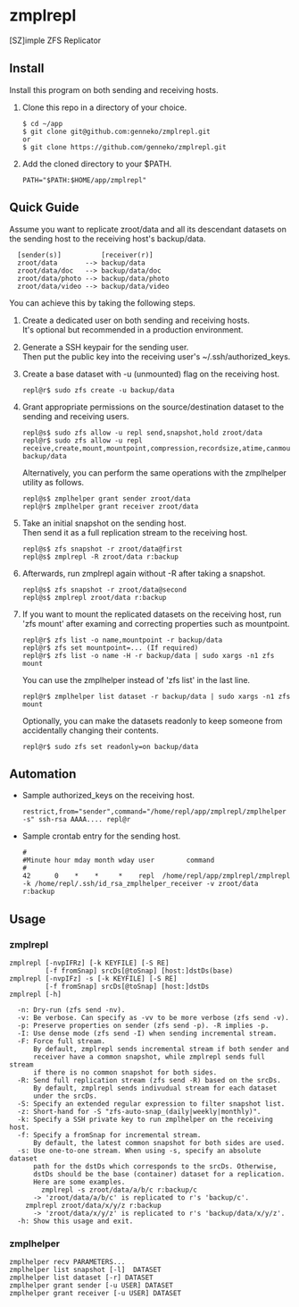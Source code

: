 # zmplrepl
[SZ]imple ZFS Replicator

## Install
Install this program on both sending and receiving hosts.

1. Clone this repo in a directory of your choice.
    ```
    $ cd ~/app
    $ git clone git@github.com:genneko/zmplrepl.git
    or
    $ git clone https://github.com/genneko/zmplrepl.git
    ```

2. Add the cloned directory to your $PATH.
    ```
    PATH="$PATH:$HOME/app/zmplrepl"
    ```

## Quick Guide
Assume you want to replicate zroot/data and all its descendant datasets on the sending host to the receiving host's backup/data.
```
  [sender(s)]          [receiver(r)]
  zroot/data       --> backup/data
  zroot/data/doc   --> backup/data/doc
  zroot/data/photo --> backup/data/photo
  zroot/data/video --> backup/data/video
```

You can achieve this by taking the following steps.

1. Create a dedicated user on both sending and receiving hosts.  
It's optional but recommended in a production environment.

2. Generate a SSH keypair for the sending user.  
Then put the public key into the receiving user's ~/.ssh/authorized_keys.

3. Create a base dataset with -u (unmounted) flag on the receiving host.  
    ```
    repl@r$ sudo zfs create -u backup/data
    ```

4. Grant appropriate permissions on the source/destination dataset to the sending and receiving users.
    ```
    repl@s$ sudo zfs allow -u repl send,snapshot,hold zroot/data
    repl@r$ sudo zfs allow -u repl receive,create,mount,mountpoint,compression,recordsize,atime,canmount backup/data
    ```
    Alternatively, you can perform the same operations with the zmplhelper utility as follows.
    ```
    repl@s$ zmplhelper grant sender zroot/data
    repl@r$ zmplhelper grant receiver zroot/data
    ```

5. Take an initial snapshot on the sending host.  
Then send it as a full replication stream to the receiving host.
    ```
    repl@s$ zfs snapshot -r zroot/data@first
    repl@s$ zmplrepl -R zroot/data r:backup
    ```

6. Afterwards, run zmplrepl again without -R after taking a snapshot.
    ```
    repl@s$ zfs snapshot -r zroot/data@second
    repl@s$ zmplrepl zroot/data r:backup
    ```

7. If you want to mount the replicated datasets on the receiving host, run 'zfs mount' after examing and correcting properties such as mountpoint.
    ```
    repl@r$ zfs list -o name,mountpoint -r backup/data
    repl@r$ zfs set mountpoint=... (If required)
    repl@r$ zfs list -o name -H -r backup/data | sudo xargs -n1 zfs mount
    ```

    You can use the zmplhelper instead of 'zfs list' in the last line.
    ```
    repl@r$ zmplhelper list dataset -r backup/data | sudo xargs -n1 zfs mount
    ```

    Optionally, you can make the datasets readonly to keep someone from accidentally changing their contents.
    ```
    repl@r$ sudo zfs set readonly=on backup/data
    ```

## Automation
- Sample authorized_keys on the receiving host.
    ```
    restrict,from="sender",command="/home/repl/app/zmplrepl/zmplhelper -s" ssh-rsa AAAA.... repl@r
    ```

- Sample crontab entry for the sending host.
    ```
    #
    #Minute hour mday month wday user        command
    #
    42      0    *    *     *    repl  /home/repl/app/zmplrepl/zmplrepl -k /home/repl/.ssh/id_rsa_zmplhelper_receiver -v zroot/data r:backup
    ```

## Usage
### zmplrepl
```
zmplrepl [-nvpIFRz] [-k KEYFILE] [-S RE]
         [-f fromSnap] srcDs[@toSnap] [host:]dstDs(base)
zmplrepl [-nvpIFz] -s [-k KEYFILE] [-S RE]
         [-f fromSnap] srcDs[@toSnap] [host:]dstDs
zmplrepl [-h]

  -n: Dry-run (zfs send -nv).
  -v: Be verbose. Can specify as -vv to be more verbose (zfs send -v).
  -p: Preserve properties on sender (zfs send -p). -R implies -p.
  -I: Use dense mode (zfs send -I) when sending incremental stream.
  -F: Force full stream.
      By default, zmplrepl sends incremental stream if both sender and
      receiver have a common snapshot, while zmplrepl sends full stream
      if there is no common snapshot for both sides.
  -R: Send full replication stream (zfs send -R) based on the srcDs.
      By default, zmplrepl sends indivudual stream for each dataset
      under the srcDs.
  -S: Specify an extended regular expression to filter snapshot list.
  -z: Short-hand for -S "zfs-auto-snap_(daily|weekly|monthly)".
  -k: Specify a SSH private key to run zmplhelper on the receiving host.
  -f: Specify a fromSnap for incremental stream.
      By default, the latest common snapshot for both sides are used.
  -s: Use one-to-one stream. When using -s, specify an absolute dataset
      path for the dstDs which corresponds to the srcDs. Otherwise,
      dstDs should be the base (container) dataset for a replication.
      Here are some examples.
        zmplrepl -s zroot/data/a/b/c r:backup/c
	  -> 'zroot/data/a/b/c' is replicated to r's 'backup/c'.
	zmplrepl zroot/data/x/y/z r:backup
	  -> 'zroot/data/x/y/z' is replicated to r's 'backup/data/x/y/z'.
  -h: Show this usage and exit.
```

### zmplhelper
```
zmplhelper recv PARAMETERS...
zmplhelper list snapshot [-l]  DATASET
zmplhelper list dataset [-r] DATASET
zmplhelper grant sender [-u USER] DATASET
zmplhelper grant receiver [-u USER] DATASET
```
